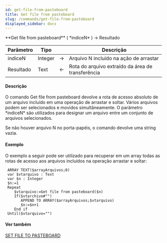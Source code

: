 ```yaml
---
id: get-file-from-pasteboard
title: Get file from pasteboard
slug: /commands/get-file-from-pasteboard
displayed_sidebar: docs
---
```


<!--REF #_command_.Get file from pasteboard.Syntax-->**Get file from pasteboard** ( *indiceN* ) -> Resultado<!-- END REF-->
<!--REF #_command_.Get file from pasteboard.Params-->
| Parâmetro | Tipo |  | Descrição |
| --- | --- | --- | --- |
| indiceN | Integer | &#8594;  | Arquivo N incluído na ação de arrastar |
| Resultado | Text | &#8592; | Rota do arquivo extraído da área de transferência |

<!-- END REF-->

#### Descrição 

<!--REF #_command_.Get file from pasteboard.Summary-->O comando Get file from pasteboard devolve a rota de acesso absoluto de um arquivo incluído em uma operação de arrastar e soltar.<!-- END REF--> Vários arquivos podem ser selecionados e movidos simultâneamente. O parâmetro *indiceN* são utilizados para designar um arquivo entre um conjunto de arquivos selecionados. 

Se não houver arquivo N no porta-papéis, o comando devolve uma string vazia.

#### Exemplo 

O exemplo a seguir pode ser utilizado para recuperar em um array todas as rotas de acesso aos arquivos incluídos na operação arrastar e soltar:

```4d
 ARRAY TEXT($arrayArquivos;0)
 var $vtarquivo : Text
 var $n : Integer
 $n:=1
 Repeat
    $vtarquivo:=Get file from pasteboard($n)
    If($vtarchivo#"")
       APPEND TO ARRAY($arrayArquivos;$vtarquivo)
       $n:=$n+1
    End if
 Until($vtarquivo="")
```

#### Ver também 

[SET FILE TO PASTEBOARD](set-file-to-pasteboard.md)  